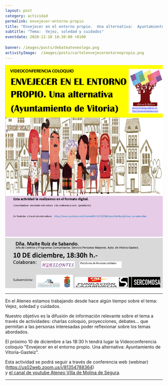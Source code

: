 ```yaml
---
layout: post
category: actividad
permalink: envejecer-entorno-propio
title: "Envejecer en el entorno propio.  Una alternativa:  Ayuntamiento de Vitoria-Gasteiz"
subtitle: "Tema:  Vejez, soledad y cuidados"
eventdate: 2020-12-10 18:30:00 +0100

banner: /images/posts/debateateneologo.png
activityImage:  /images/posts/cartelenvejecerentornopropio.png
---
```

![cartel](/images/posts/cartelenvejecerentornopropio.png) 

***

En el Ateneo estamos trabajando desde hace algún tiempo sobre el tema: Vejez, soledad y cuidados.  

Nuestro objetivo es la difusión de información relevante sobre el tema a través de actividades:  charlas coloquio, proyecciones, debates... que permitan a las personas interesadas poder reflexionar sobre los temas abordados.  

El próximo 10 de diciembre a las 18:30 h tendrá lugar la Videoconferencia coloquio "Envejecer en el entorno propio. Una alternativa: Ayuntamiento de Vitoria-Gasteiz".

Esta actividad se podrá seguir a través de conferencia web (webinar) (https://us02web.zoom.us/j/81354788364)  
y [el canal de youtube Ateneo Villa de Molina de Segura](https://www.youtube.com/channel/UCGST1ZCNxGrxxzr5ixH6wJg). 

***
